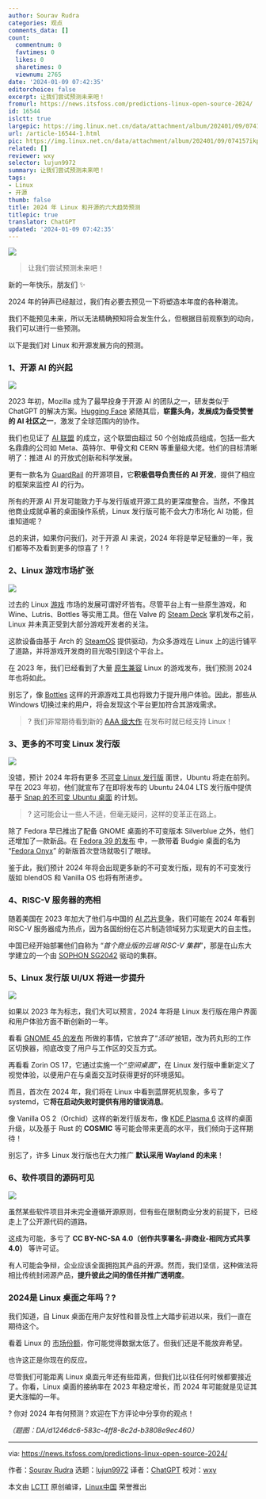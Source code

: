 ```yaml
---
author: Sourav Rudra
categories: 观点
comments_data: []
count:
  commentnum: 0
  favtimes: 0
  likes: 0
  sharetimes: 0
  viewnum: 2765
date: '2024-01-09 07:42:35'
editorchoice: false
excerpt: 让我们尝试预测未来吧！
fromurl: https://news.itsfoss.com/predictions-linux-open-source-2024/
id: 16544
islctt: true
largepic: https://img.linux.net.cn/data/attachment/album/202401/09/074157ikp0y0qmr20rr0ye.jpg
url: /article-16544-1.html
pic: https://img.linux.net.cn/data/attachment/album/202401/09/074157ikp0y0qmr20rr0ye.jpg.thumb.jpg
related: []
reviewer: wxy
selector: lujun9972
summary: 让我们尝试预测未来吧！
tags:
- Linux
- 开源
thumb: false
title: 2024 年 Linux 和开源的六大趋势预测
titlepic: true
translator: ChatGPT
updated: '2024-01-09 07:42:35'
---
```


![](/data/attachment/album/202401/09/074157ikp0y0qmr20rr0ye.jpg)



> 
> 让我们尝试预测未来吧！
> 
> 
> 


新的一年快乐，朋友们 ✨


2024 年的钟声已经敲过，我们有必要去预见一下将塑造本年度的各种潮流。


我们不能预见未来，所以无法精确预知将会发生什么，但根据目前观察到的动向，我们可以进行一些预测。


以下是我们对 Linux 和开源发展方向的预测。


### 1、开源 AI 的兴起


![](/data/attachment/album/202401/09/074236m0bs1ynbjsjbne79.png)


2023 年初，Mozilla 成为了最早投身于开源 AI 的团队之一，研发类似于 ChatGPT 的解决方案。[Hugging Face](https://huggingface.co/) 紧随其后，**崭露头角，发展成为备受赞誉的 AI 社区之一**，激发了全球范围内的协作。


我们也见证了 [AI 联盟](https://news.itsfoss.com/ai-alliance/) 的成立，这个联盟由超过 50 个创始成员组成，包括一些大名鼎鼎的公司如 Meta、英特尔、甲骨文和 CERN 等重量级大佬。他们的目标清晰明了：推进 AI 的开放式创新和科学发展。


更有一款名为 [GuardRail](https://news.itsfoss.com/guardrail/) 的开源项目，它**积极倡导负责任的 AI 开发**，提供了相应的框架来监控 AI 的行为。


所有的开源 AI 开发可能致力于与发行版或开源工具的更深度整合。当然，不像其他商业成就卓著的桌面操作系统，Linux 发行版可能不会大力市场化 AI 功能，但谁知道呢？


总的来讲，如果你问我们，对于开源 AI 来说，2024 年将是举足轻重的一年，我们都等不及看到更多的惊喜了！?


### 2、Linux 游戏市场扩张


![](/data/attachment/album/202401/09/074236gc0xzcf047jqo5oz.png)


过去的 Linux [游戏](https://itsfoss.com/linux-gaming-guide/) 市场的发展可谓好坏皆有。尽管平台上有一些原生游戏，和 Wine、Lutris、Bottles 等实用工具。但在 Valve 的 [Steam Deck](https://www.steamdeck.com/) 掌机发布之前，Linux 并未真正受到大部分游戏开发者的关注。


这款设备由基于 Arch 的 [SteamOS](https://itsfoss.com/steamos/) 提供驱动，为众多游戏在 Linux 上的运行铺平了道路，并将游戏开发商的目光吸引到这个平台上。


在 2023 年，我们已经看到了大量 [原生兼容](https://store.steampowered.com/linux) Linux 的游戏发布，我们预测 2024 年也将如此。


别忘了，像 [Bottles](https://news.itsfoss.com/bottles-next-linux-gaming/) 这样的开源游戏工具也将致力于提升用户体验。因此，那些从 Windows 切换过来的用户，将会发现这个平台更加符合其游戏需求。



> 
> ? 我们非常期待看到新的 [AAA 级大作](https://en.wikipedia.org/wiki/AAA_(video_game_industry)) 在发布时就已经支持 Linux！
> 
> 
> 


### 3、更多的不可变 Linux 发行版


![](/data/attachment/album/202401/09/074237qcquw5a1am6uaq1m.png)


没错，预计 2024 年将有更多 [不可变 Linux 发行版](https://itsfoss.com/immutable-linux-distros/) 面世，Ubuntu 将走在前列。早在 2023 年初，他们就宣布了在即将发布的 Ubuntu 24.04 LTS 发行版中提供基于 [Snap 的不可变 Ubuntu 桌面](https://news.itsfoss.com/ubuntu-all-snap-desktop/) 的计划。



> 
> ? 这可能会让一些人不适，但毫无疑问，这样的变革正在路上。
> 
> 
> 


除了 Fedora 早已推出了配备 GNOME 桌面的不可变版本 Silverblue 之外，他们还增加了一款新品。在 [Fedora 39 的发布](https://news.itsfoss.com/fedora-39-release/) 中，一款带着 Budgie 桌面的名为 “[Fedora Onyx](https://fedoraproject.org/onyx/)” 的新版首次登场就吸引了眼球。


鉴于此，我们预计 2024 年将会出现更多新的不可变发行版，现有的不可变发行版如 blendOS 和 Vanilla OS 也将有所进步。


### 4、RISC-V 服务器的亮相


随着美国在 2023 年加大了他们与中国的 [AI 芯片竞争](https://www.wired.com/story/the-us-just-escalated-its-ai-chip-war-with-china/)，我们可能在 2024 年看到 RISC-V 服务器成为热点，因为各国纷纷在芯片制造领域努力实现更大的自主性。


中国已经开始部署他们自称为 “*首个商业版的云端 RISC-V 集群*”，那是在山东大学建立的一个由 [SOPHON SG2042](https://en.sophgo.com/product/introduce/sg2042.html) 驱动的集群。


### 5、Linux 发行版 UI/UX 将进一步提升


![](/data/attachment/album/202401/09/074237kr9obm0gbbj1gm2n.png)


如果以 2023 年为标志，我们大可以预言，2024 年将是 Linux 发行版在用户界面和用户体验方面不断创新的一年。


看看 [GNOME 45 的发布](https://news.itsfoss.com/gnome-45-release/) 所做的事情，它放弃了“*活动*”按钮，改为药丸形的工作区切换器，彻底改变了用户与工作区的交互方式。


再看看 Zorin OS 17，它通过实施一个“*空间桌面*”，在 Linux 发行版中重新定义了视觉体验，以便用户在与桌面交互时获得更好的环境感知。


而且，首次在 2024 年，我们将在 Linux 中看到蓝屏死机现象，多亏了 systemd，它**将在启动失败时提供有用的错误消息**。


像 Vanilla OS 2（Orchid）这样的新发行版发布，像 [KDE Plasma 6](https://community.kde.org/Plasma/Plasma_6) 这样的桌面升级，以及基于 Rust 的 **COSMIC** 等可能会带来更高的水平，我们倾向于这样期待！


别忘了，许多 Linux 发行版也在大力推广 **默认采用 Wayland 的未来**！


### 6、软件项目的源码可见


![](/data/attachment/album/202401/09/074238c57xqvfk14wf4qt8.png)


虽然某些软件项目并未完全遵循开源原则，但有些在限制商业分发的前提下，已经走上了公开源代码的道路。


这成为可能，多亏了 **CC BY-NC-SA 4.0（创作共享署名-非商业-相同方式共享 4.0）** 等许可证。


有人可能会争辩，企业应该全面拥抱其产品的开源。然而，我们坚信，这种做法将相比传统封闭源产品，**提升彼此之间的信任并推广透明度**。


### 2024是 Linux 桌面之年吗？?


我们知道，自 Linux 桌面在用户友好性和普及性上大踏步前进以来，我们一直在期待这个。


看着 Linux 的 [市场份额](https://itsfoss.com/linux-market-share/)，你可能觉得数据太低了。但我们还是不能放弃希望。


也许这正是你现在的反应。


尽管我们可能距离 Linux 桌面元年还有些距离，但我们比以往任何时候都要接近了。你看，Linux 桌面的接纳率在 2023 年稳定增长，而 2024 年可能就是见证其更大涨幅的一年。


? 你对 2024 年有何预测？欢迎在下方评论中分享你的观点！


*（题图：DA/d1246dc6-583c-4ff8-8c2d-b3808e9ec460）*




---


via: <https://news.itsfoss.com/predictions-linux-open-source-2024/>


作者：[Sourav Rudra](https://news.itsfoss.com/author/sourav/) 选题：[lujun9972](https://github.com/lujun9972) 译者：[ChatGPT](https://linux.cn/lctt/ChatGPT) 校对：[wxy](https://github.com/wxy)


本文由 [LCTT](https://github.com/LCTT/TranslateProject) 原创编译，[Linux中国](https://linux.cn/) 荣誉推出